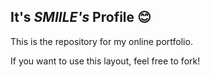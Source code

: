 ## It's *__SMIILE__'s* Profile 😊

This is the repository for my online portfolio.

If you want to use this layout, feel free to fork!